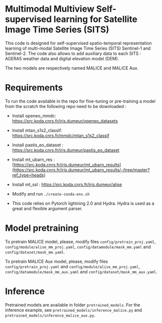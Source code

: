 # Multimodal Multiview Self-supervised learning for Satellite Image Time Series (SITS)

This code is designed for self-supervised spatio-temporal representation learning of multi-modal Satellite Image Time Series (SITS) Sentinel-1 and Sentinel-2.
The code also allows to add auxiliary data to each SITS : AGERA5 weather data and digital elevation model (DEM).

The two models are respectively named MALICE and MALICE Aux.

[//]: # (# Easy import of ALISE )

[//]: # (To solely use ALISE for inference &#40;no training&#41;, a onnx format of the model is available. The model is available at : [https://zenodo.org/records/10838982]&#40;https://zenodo.org/records/10838982&#41;)

[//]: # (To use ALISE : )

[//]: # (- Irregular SITS of spatial dimension &#40;1,t,c,h,w&#41;, with t which can vary, c=10 &#40;10 S2 bands&#41;. The pre-training was conducted with h=w=64, but to use the model on downstream tasks it is not required. )

[//]: # (- A batch of irregular SITS. To create a batch a SITS of varying length temporal padding may be applied. In this case )

[//]: # (the padding mask should be provided to ALISE )

[//]: # (- Rescale the SITS given the stats available at : https://zenodo.org/records/10838982 the SITS need to be rescaled before being processed by ALISE.)

[//]: # (The notebook ./notebook/alise_feature_extraction.ipynb gives a simple, user-friendly example on how to use this pre-trained SITS encoder.)

[//]: # ()
[//]: # (## requirements for easy import )

[//]: # (- onnx [https://pypi.org/project/onnx/]&#40;https://pypi.org/project/onnx/&#41;)

[//]: # (- onnxruntime [https://pypi.org/project/onnxruntime/]&#40;https://pypi.org/project/onnxruntime/&#41;)

[//]: # (- modcix dataset [https://src.koda.cnrs.fr/iris.dumeur/modcix]&#40;https://src.koda.cnrs.fr/iris.dumeur/modcix&#41;)

[//]: # (- openeommdc `https://src.koda.cnrs.fr/iris.dumeur/openeo_datasets`)
# Requirements
To run the code available in the repo for fine-tuning or pre-training a model from the scratch the following repo need to be downloaded :

[//]: # (- Install torchmuntan : https://gitlab.cesbio.omp.eu/activites-ia/torchmuntan)
- Install openeo_mmdc: https://src.koda.cnrs.fr/iris.dumeur/openeo_datasets
- Install mtan_s1s2_classif: https://src.koda.cnrs.fr/mmdc/mtan_s1s2_classif
- Install pastis_eo_dataset : https://src.koda.cnrs.fr/iris.dumeur/pastis_eo_dataset
- Install mt_ubarn_res : [https://src.koda.cnrs.fr/iris.dumeur/mt_ubarn_results](https://src.koda.cnrs.fr/iris.dumeur/mt_ubarn_results/-/tree/master?ref_type=heads)
- Install mt_ssl : https://src.koda.cnrs.fr/iris.dumeur/alise
- Modify and run `./create-conda-env.sh`

- This code relies on Pytorch lightning 2.0 and Hydra. Hydra is used as a great and flexible argument parser. 

# Model pretraining

To pretrain MALICE model, please, modify files `config/pretrain_proj.yaml`, `config/module/alise_mm_proj.yaml`, `config/datamodule/mask_mm.yaml` and `config/dataset/mask_mm.yaml`.

To pretrain MALICE Aux model, please, modify files `config/pretrain_proj.yaml` and `config/module/alise_mm_proj.yaml`, `config/datamodule/mask_mm_aux.yaml` and `config/dataset/mask_mm_aux.yaml`.


# Inference

Pretrained models are available in folder `pretrained_models`. 
For the inference example, see `pretrained_models/inference_malice.py` and `pretrained_models/inference_malice_aux.py`.